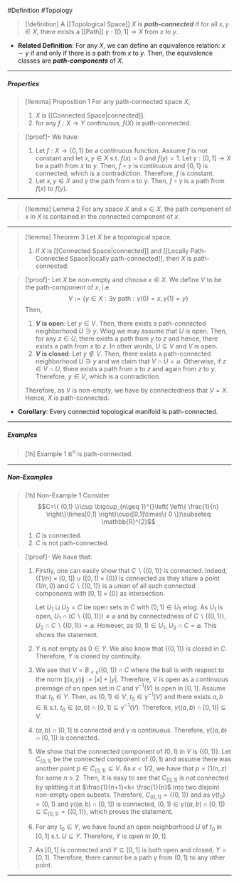 #Definition #Topology 

> [!definition]
> A [[Topological Space]] $X$ is ***path-connected*** if for all $x,y\in X$, there exists a [[Path]] $\gamma:[0,1]\to X$ from $x$ to $y$.
- **Related Definition**: For any $X$, we can define an equivalence relation: $x \sim y$ if and only if there is a path from $x$ to $y$. Then, the equivalence classes are ***path-components*** of $X$.
---
##### Properties
> [!lemma] Proposition 1
> For any path-connected space $X$,
> 1. $X$ is [[Connected Space|connected]].
> 2. for any $f:X\to Y$ continuous, $f(X)$ is path-connected.

> [!proof]-
> We have:
> 1. Let $f:X\to \{ 0,1 \}$ be a continuous function. Assume $f$ is not constant and let $x,y\in X$ s.t. $f(x)=0$ and $f(y)=1$. Let $\gamma:[0,1]\to X$ be a path from $x$ to $y$. Then, $f\circ\gamma$ is continuous and $\{ 0,1 \}$ is connected, which is a contradiction. Therefore, $f$ is constant. 
> 2. Let $x,y\in X$ and $\gamma$ the path from $x$ to $y$. Then, $f\circ\gamma$ is a path from $f(x)$ to $f(y)$. 
---
> [!lemma] Lemma 2
> For any space $X$ and $x\in X$, the path component of $x$ in $X$ is contained in the connected component of $x$. 
---
> [!lemma] Theorem 3
> Let $X$ be a topological space. 
> 1. if $X$ is [[Connected Space|connected]] and [[Locally Path-Connected Space|locally path-connected]], then $X$ is path-connected.

> [!proof]-
> Let $X$ be non-empty and choose $x\in X$. We define $V$ to be the path-component of $x$, i.e. $$V:=\{ y\in X: \exists \gamma \text{ path}:\gamma(0)=x,\gamma(1)=y \}$$Then, 
> 1. **$V$ is open**:
>    Let $y\in V$. Then, there exists a path-connected neighborhood $U\ni y$. Wlog we may assume that $U$ is open. Then, for any $z\in U$, there exists a path from $y$ to $z$ and hence, there exists a path from $x$ to $z$. In other words, $U\subseteq V$ and $V$ is open.
>2. **$V$ is closed**:
>   Let $y\notin V$. Then, there exists a path-connected neighborhood $U\ni y$ and we claim that $V\cap U=\varnothing$. Otherwise, if $z\in V\cap U$, there exists a path from $x$ to $z$ and again from $z$ to $y$. Therefore, $y\in V$, which is a contradiction.
> 
> Therefore, as $V$ is non-empty, we have by connectedness that $V=X$. Hence, $X$ is path-connected.
- **Corollary**: Every connected topological manifold is path-connected.
---
##### Examples
> [!h] Example 1
> $\mathbb{R}^n$ is path-connected.
---
##### Non-Examples
> [!h] Non-Example 1
> Consider $$C=\{ (0,1) \}\cup \bigcup_{n\geq 1}^{}\left( \left\{  \frac{1}{n}  \right\}\times[0,1] \right)\cup([0,1]\times\{ 0 \})\subseteq \mathbb{R}^{2}$$
> 1. $C$ is connected.
> 2. $C$ is not path-connected.

> [!proof]-
> We have that:
> 1. Firstly, one can easily show that $C \backslash \{ (0,1) \}$ is connected. Indeed, $(\{ 1 / n \}\times[0,1])\cup([0,1]\times \{ 0 \})$ is connected as they share a point $(1/n, 0)$ and $C\backslash\{ (0,1) \}$ is a union of all such connected components with $[0,1]\times \{ 0 \}$ as intersection. 
>    
>    Let $U_{1}\sqcup U_{2}=C$ be open sets in $C$ with $(0,1)\in U_{1}$ wlog. As $U_{1}$ is open, $U_{1}\cap (C \backslash \{ (0,1) \})\neq \varnothing$ and by connectedness of $C \backslash\{ (0,1) \}$, $U_{2}\cap C\backslash\{ (0,1) \}=\varnothing$. However, as $(0,1)\in U_{1}$, $U_{2}\cap C=\varnothing$. This shows the statement.
> 2. $Y$ is not empty as $0\in Y$. We also know that $\{ (0,1) \}$ is closed in $C$. Therefore, $Y$ is closed by continuity.
> 3. We see that $V=B_{<\varepsilon}((0,1))\cap C$ where the ball is with respect to the norm $\|(x,y)\|:=\left| x \right|+\left| y \right|$. Therefore, $V$ is open as a continuous preimage of an open set in $C$ and $\gamma ^{-1}(V)$ is open in $[0,1]$. Assume that $t_{0}\in Y$. Then, as $(0,1)\in V$, $t_{0}\in \gamma ^{-1}(V)$ and there exists $a,b\in \mathbb{R}$ s.t. $t_{0}\in(a,b)\cap[0,1]\subseteq \gamma ^{-1}(V)$. Therefore, $\gamma((a,b)\cap[0,1])\subseteq V$.
> 4. $(a,b)\cap[0,1]$ is connected and $\gamma$ is continuous. Therefore, $\gamma((a,b)\cap[0,1])$ is connected.
> 5. We show that the connected component of $(0,1)$ in $V$ is $\{ (0,1) \}$. Let $C_{(0,1)}$ be the connected component of $(0,1)$ and assume there was another point $p\in C_{(0,1)}\subseteq V$. As $\varepsilon< 1/2$, we have that $p=(1 / n,z)$ for some $n\geq 2$. Then, it is easy to see that $C_{(0,1)}$ is not connected by splitting it at $\frac{1}{n+1}<k< \frac{1}{n}$ into two disjoint non-empty open subsets. Therefore, $C_{(0,1)}=\{ (0,1) \}$ and as $\gamma(t_{0})=(0,1)$ and $\gamma((a,b)\cap[0,1])$ is connected, $(0,1)\in\gamma((a,b)\cap[0,1])\subseteq C_{(0,1)}=\{ (0,1) \}$, which proves the statement.
> 6. For any $t_{0}\in Y$, we have found an open neighborhood $U$ of $t_{0}$ in $[0,1]$ s.t. $U\subseteq Y$. Therefore, $Y$ is open in $[0,1]$. 
> 7. As $[0,1]$ is connected and $Y\subseteq[0,1]$ is both open and closed, $Y=[0,1]$. Therefore, there cannot be a path $\gamma$ from $(0,1)$ to any other point.
---
